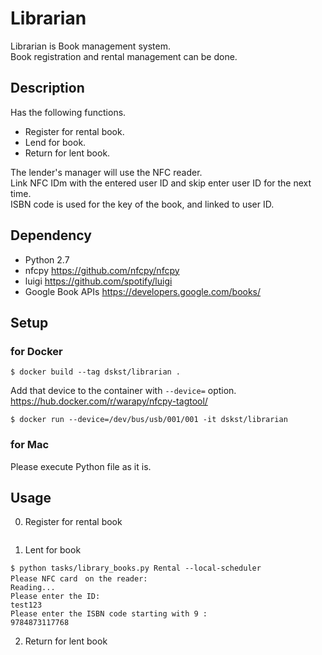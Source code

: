 # Librarian

Librarian is Book management system.  
Book registration and  rental management can be done.

## Description

Has the following functions.

- Register for rental book.
- Lend for book.
- Return for lent book.

The lender's manager will use the NFC reader.  
Link NFC IDm with the entered user ID and skip enter user ID for the next time.  
ISBN code is used for the key of the book, and linked to user ID.

## Dependency

- Python 2.7
- nfcpy https://github.com/nfcpy/nfcpy
- luigi https://github.com/spotify/luigi
- Google Book APIs https://developers.google.com/books/

## Setup

### for Docker

```
$ docker build --tag dskst/librarian .
```

Add that device to the container with `--device=` option.  
https://hub.docker.com/r/warapy/nfcpy-tagtool/

```
$ docker run --device=/dev/bus/usb/001/001 -it dskst/librarian
```

### for Mac

Please execute Python file as it is.

## Usage

0. Register for rental book
```
```
1. Lent for book  
```
$ python tasks/library_books.py Rental --local-scheduler
Please NFC card　on the reader:
Reading...
Please enter the ID:
test123
Please enter the ISBN code starting with 9 :
9784873117768
```
2. Return for lent book  
